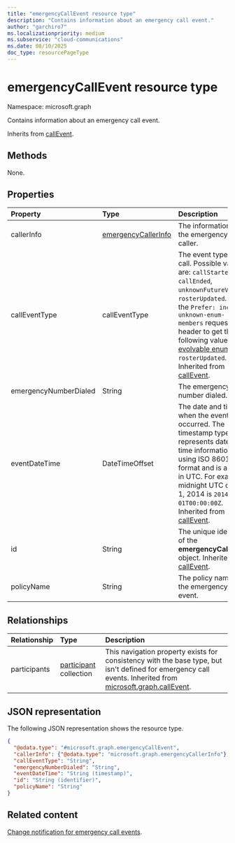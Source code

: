 ```yaml
---
title: "emergencyCallEvent resource type"
description: "Contains information about an emergency call event."
author: "garchiro7"
ms.localizationpriority: medium
ms.subservice: "cloud-communications"
ms.date: 08/10/2025
doc_type: resourcePageType
---
```


# emergencyCallEvent resource type

Namespace: microsoft.graph

Contains information about an emergency call event.

Inherits from [callEvent](../resources/callevent.md).

## Methods
None.

## Properties
|Property|Type|Description|
|:---|:---|:---|
| callerInfo | [emergencyCallerInfo](../resources/emergencycallerinfo.md)| The information of the emergency caller. |
| callEventType | callEventType| The event type of the call. Possible values are: `callStarted`, `callEnded`, `unknownFutureValue`, `rosterUpdated`. Use the `Prefer: include-unknown-enum-members` request header to get the following value in this [evolvable enum](/graph/best-practices-concept#handling-future-members-in-evolvable-enumerations): `rosterUpdated`. Inherited from [callEvent](../resources/callevent.md). |
| emergencyNumberDialed | String | The emergency number dialed. |
| eventDateTime | DateTimeOffset | The date and time when the event occurred. The timestamp type represents date and time information using ISO 8601 format and is always in UTC. For example, midnight UTC on Jan 1, 2014 is `2014-01-01T00:00:00Z`. Inherited from [callEvent](../resources/callevent.md). |
| id | String | The unique identifier of the **emergencyCallEvent** object. Inherited from [callEvent](../resources/callevent.md). |
| policyName | String | The policy name for the emergency call event. |

## Relationships
|Relationship|Type|Description|
|:---|:---|:---|
| participants | [participant](../resources/participant.md) collection| This navigation property exists for consistency with the base type, but isn't defined for emergency call events. Inherited from [microsoft.graph.callEvent](../resources/callevent.md). |

## JSON representation
The following JSON representation shows the resource type.
<!-- {
  "blockType": "resource",
  "keyProperty": "id",
  "@odata.type": "microsoft.graph.emergencyCallEvent",
  "baseType": "microsoft.graph.callEvent",
  "openType": false
}
-->
``` json
{
  "@odata.type": "#microsoft.graph.emergencyCallEvent",
  "callerInfo": {"@odata.type": "microsoft.graph.emergencyCallerInfo"},
  "callEventType": "String",
  "emergencyNumberDialed": "String",
  "eventDateTime": "String (timestamp)",
  "id": "String (identifier)",
  "policyName": "String"
}
```

## Related content

[Change notification for emergency call events](/graph/changenotifications-for-emergencycalls).
